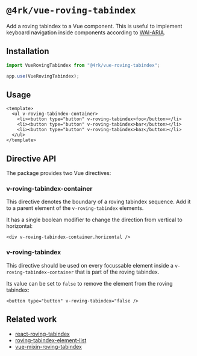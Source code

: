# `@4rk/vue-roving-tabindex`

Add a roving tabindex to a Vue component. This is useful to implement keyboard navigation inside components according to [WAI-ARIA](https://www.w3.org/TR/wai-aria-practices/#kbd_general_within).

## Installation

```javascript
import VueRovingTabindex from "@4rk/vue-roving-tabindex";

app.use(VueRovingTabindex);
```

## Usage

```vue
<template>
  <ul v-roving-tabindex-container>
    <li><button type="button" v-roving-tabindex>foo</button></li>
    <li><button type="button" v-roving-tabindex>bar</button></li>
    <li><button type="button" v-roving-tabindex>baz</button></li>
  </ul>
</template>
```

## Directive API

The package provides two Vue directives:

### v-roving-tabindex-container

This directive denotes the boundary of a roving tabindex sequence. Add it to a parent element of the `v-roving-tabindex` elements.

It has a single boolean modifier to change the direction from vertical to horizontal:

```vue
<div v-roving-tabindex-container.horizontal />
```

### v-roving-tabindex

This directive should be used on every focussable element inside a `v-roving-tabindex-container` that is part of the roving tabindex.

Its value can be set to `false` to remove the element from the roving tabindex:

```vue
<button type="button" v-roving-tabindex="false />
```

## Related work

- [react-roving-tabindex](https://github.com/stevejay/react-roving-tabindex)
- [roving-tabindex-element-list](https://github.com/tajakobsen/roving-tabindex-element-list)
- [vue-mixin-roving-tabindex](https://github.com/tajakobsen/vue-mixin-roving-tabindex)
